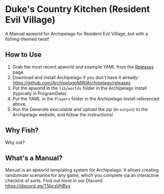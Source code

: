 # Duke's Country Kitchen (Resident Evil Village)
A Manual apworld for Archipelago for Resident Evil Village, but with a fishing-themed twist!

## How to Use
1. Grab the most recent apworld and example YAML from the [Releases](https://github.com/FuzzyGamesOn/DukesCountryKitchen/releases) page.
2. Download and install Archipelago if you don't have it already: https://github.com/ArchipelagoMW/Archipelago/releases
3. Put the apworld in the `lib/worlds` folder in the Archipelago install (typically in ProgramData).
4. Put the YAML in the `Players` folder in the Archipelago install referenced above.
5. Run the Generate executable and upload the zip (in `output`) to the Archipelago website, and follow the instructions!

## Why Fish?
Why not?

## What's a Manual?
Manual is an apworld templating system for Archipelago. It allows creating randomizer scenarios for any game, which you complete via an interactive checklist of sorts. Find out more in our Discord: https://discord.gg/T5bcsVHByx

